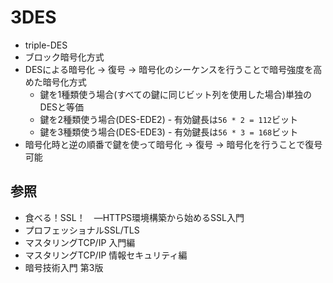 # 3DES
- triple-DES
- ブロック暗号化方式
- DESによる暗号化 -> 復号 -> 暗号化のシーケンスを行うことで暗号強度を高めた暗号化方式
  - 鍵を1種類使う場合(すべての鍵に同じビット列を使用した場合)単独のDESと等価
  - 鍵を2種類使う場合(DES-EDE2) - 有効鍵長は`56 * 2 = 112`ビット
  - 鍵を3種類使う場合(DES-EDE3) - 有効鍵長は`56 * 3 = 168`ビット
- 暗号化時と逆の順番で鍵を使って暗号化 -> 復号 -> 暗号化を行うことで復号可能

## 参照
- 食べる！SSL！　―HTTPS環境構築から始めるSSL入門
- プロフェッショナルSSL/TLS
- マスタリングTCP/IP 入門編
- マスタリングTCP/IP 情報セキュリティ編
- 暗号技術入門 第3版
